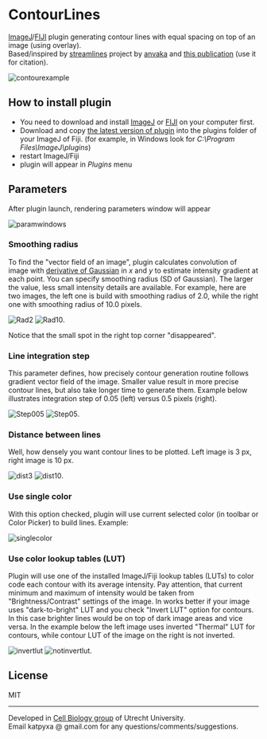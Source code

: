 # ContourLines
[ImageJ](https://imagej.nih.gov/ij/)/[FIJI](http://fiji.sc/) plugin generating contour lines with equal spacing on top of an image (using overlay).  
Based/inspired by [streamlines](https://github.com/anvaka/streamlines) project by [anvaka](https://github.com/anvaka) and [this publication](http://web.cs.ucdavis.edu/~ma/SIGGRAPH02/course23/notes/papers/Jobard.pdf) (use it for citation).
   
![contourexample](http://katpyxa.info/software/ContourLines/CL2.gif "logo")

## How to install plugin

* You need to download and install [ImageJ](https://imagej.nih.gov/ij/download.html) or [FIJI](http://fiji.sc/#download) on your computer first.
* Download and copy [the latest version of plugin](https://github.com/ekatrukha/ContourLines/blob/master/target/ContourLines_-0.0.3.jar?raw=true) into the plugins folder of your ImageJ of Fiji. (for example, in Windows look for *C:\Program Files\ImageJ\plugins*)
* restart ImageJ/Fiji
* plugin will appear in *Plugins* menu

## Parameters

After plugin launch, rendering parameters window will appear  

![paramwindows](http://katpyxa.info/software/ContourLines/CL_parameters_dialog.png "parameters window")

### Smoothing radius
To find the "vector field of an image", plugin calculates convolution of image with [derivative of Gaussian](http://campar.in.tum.de/Chair/HaukeHeibelGaussianDerivatives) in *x* and *y* to estimate intensity gradient at each point. You can specify smoothing radius (SD of Gaussian). The larger the value, less small intensity details are available. For example, here are two images, the left one is build with smoothing radius of 2.0, while the right one with smoothing radius of 10.0 pixels.

![Rad2](http://katpyxa.info/software/ContourLines/smoothing_2_line_0.05_distance_3.png "Rad2")  ![Rad10](http://katpyxa.info/software/ContourLines/smoothing_10_line_0.05_distance_3.png "Rad10"). 

Notice that the small spot in the right top corner "disappeared".

### Line integration step

This parameter defines, how precisely contour generation routine follows gradient vector field of the image. Smaller value result in more precise contour lines, but also take longer time to generate them. Example below illustrates integration step of 0.05 (left) versus 0.5 pixels (right).

![Step005](http://katpyxa.info/software/ContourLines/smoothing_2_line_0.05_distance_3.png "Step005")  ![Step05](http://katpyxa.info/software/ContourLines/smoothing_2_line_0.5_distance_3.png "Step05"). 

### Distance between lines

Well, how densely you want contour lines to be plotted. Left image is 3 px, right image is 10 px.

![dist3](http://katpyxa.info/software/ContourLines/smoothing_2_line_0.05_distance_3.png "Step005")  ![dist10](http://katpyxa.info/software/ContourLines/smoothing_2_line_0.05_distance_10.png "dist10"). 

### Use single color

With this option checked, plugin will use current selected color (in toolbar or Color Picker) to build lines. Example:

![singlecolor](http://katpyxa.info/software/ContourLines/smoothing_2_line_0.05_distance_3_single_color.png "single color")

### Use color lookup tables (LUT)

Plugin will use one of the installed ImageJ/Fiji lookup tables (LUTs) to color code each contour with its average intensity. Pay attention, that current minimum and maximum of intensity would be taken from "Brightness/Contrast" settings of the image. In works better if your image uses "dark-to-bright" LUT and you check "Invert LUT" option for contours. In this case brighter lines would be on top of dark image areas and vice versa. In the example below the left image uses inverted "Thermal" LUT for contours, while contour LUT of the image on the right is not inverted.

![invertlut](http://katpyxa.info/software/ContourLines/smoothing_2_line_0.05_distance_3.png "invertlut")  ![notinvertlut](http://katpyxa.info/software/ContourLines/smoothing_2_line_0.05_distance_3_not_inverted_thermal.png "notinvertlut"). 

## License
MIT

---
Developed in [Cell Biology group](http://cellbiology.science.uu.nl/) of Utrecht University.  
Email katpyxa @ gmail.com for any questions/comments/suggestions.